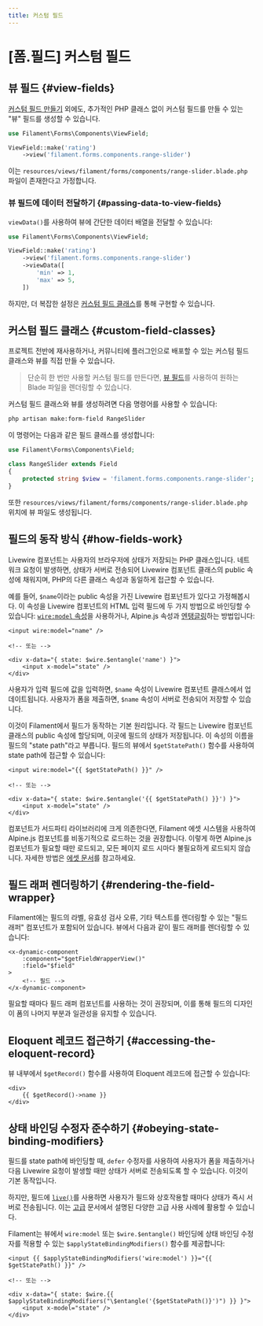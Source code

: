 ```yaml
---
title: 커스텀 필드
---
```

# [폼.필드] 커스텀 필드

<LaracastsBanner
    title="커스텀 폼 필드 만들기"
    description="Laracasts의 Build Advanced Components for Filament 시리즈를 시청하세요 - 컴포넌트 제작 방법을 배우고, 내부 도구들을 모두 익힐 수 있습니다."
    url="https://laracasts.com/series/build-advanced-components-for-filament/episodes/6"
    series="building-advanced-components"
/>

## 뷰 필드 {#view-fields}

[커스텀 필드 만들기](#custom-field-classes) 외에도, 추가적인 PHP 클래스 없이 커스텀 필드를 만들 수 있는 "뷰" 필드를 생성할 수 있습니다.

```php
use Filament\Forms\Components\ViewField;

ViewField::make('rating')
    ->view('filament.forms.components.range-slider')
```

이는 `resources/views/filament/forms/components/range-slider.blade.php` 파일이 존재한다고 가정합니다.

### 뷰 필드에 데이터 전달하기 {#passing-data-to-view-fields}

`viewData()`를 사용하여 뷰에 간단한 데이터 배열을 전달할 수 있습니다:

```php
use Filament\Forms\Components\ViewField;

ViewField::make('rating')
    ->view('filament.forms.components.range-slider')
    ->viewData([
        'min' => 1,
        'max' => 5,
    ])
```

하지만, 더 복잡한 설정은 [커스텀 필드 클래스](#custom-field-classes)를 통해 구현할 수 있습니다.

## 커스텀 필드 클래스 {#custom-field-classes}

프로젝트 전반에 재사용하거나, 커뮤니티에 플러그인으로 배포할 수 있는 커스텀 필드 클래스와 뷰를 직접 만들 수 있습니다.

> 단순히 한 번만 사용할 커스텀 필드를 만든다면, [뷰 필드](#view)를 사용하여 원하는 Blade 파일을 렌더링할 수 있습니다.

커스텀 필드 클래스와 뷰를 생성하려면 다음 명령어를 사용할 수 있습니다:

```bash
php artisan make:form-field RangeSlider
```

이 명령어는 다음과 같은 필드 클래스를 생성합니다:

```php
use Filament\Forms\Components\Field;

class RangeSlider extends Field
{
    protected string $view = 'filament.forms.components.range-slider';
}
```

또한 `resources/views/filament/forms/components/range-slider.blade.php` 위치에 뷰 파일도 생성됩니다.

## 필드의 동작 방식 {#how-fields-work}

Livewire 컴포넌트는 사용자의 브라우저에 상태가 저장되는 PHP 클래스입니다. 네트워크 요청이 발생하면, 상태가 서버로 전송되어 Livewire 컴포넌트 클래스의 public 속성에 채워지며, PHP의 다른 클래스 속성과 동일하게 접근할 수 있습니다.

예를 들어, `$name`이라는 public 속성을 가진 Livewire 컴포넌트가 있다고 가정해봅시다. 이 속성을 Livewire 컴포넌트의 HTML 입력 필드에 두 가지 방법으로 바인딩할 수 있습니다: [`wire:model` 속성](/livewire/3.x/properties#data-binding)을 사용하거나, Alpine.js 속성과 [엔탱글링](/livewire/3.x/javascript#the-wire-object)하는 방법입니다:

```blade
<input wire:model="name" />

<!-- 또는 -->

<div x-data="{ state: $wire.$entangle('name') }">
    <input x-model="state" />
</div>
```

사용자가 입력 필드에 값을 입력하면, `$name` 속성이 Livewire 컴포넌트 클래스에서 업데이트됩니다. 사용자가 폼을 제출하면, `$name` 속성이 서버로 전송되어 저장할 수 있습니다.

이것이 Filament에서 필드가 동작하는 기본 원리입니다. 각 필드는 Livewire 컴포넌트 클래스의 public 속성에 할당되며, 이곳에 필드의 상태가 저장됩니다. 이 속성의 이름을 필드의 "state path"라고 부릅니다. 필드의 뷰에서 `$getStatePath()` 함수를 사용하여 state path에 접근할 수 있습니다:

```blade
<input wire:model="{{ $getStatePath() }}" />

<!-- 또는 -->

<div x-data="{ state: $wire.$entangle('{{ $getStatePath() }}') }">
    <input x-model="state" />
</div>
```

컴포넌트가 서드파티 라이브러리에 크게 의존한다면, Filament 에셋 시스템을 사용하여 Alpine.js 컴포넌트를 비동기적으로 로드하는 것을 권장합니다. 이렇게 하면 Alpine.js 컴포넌트가 필요할 때만 로드되고, 모든 페이지 로드 시마다 불필요하게 로드되지 않습니다. 자세한 방법은 [에셋 문서](../../support/assets#asynchronous-alpinejs-components)를 참고하세요.

## 필드 래퍼 렌더링하기 {#rendering-the-field-wrapper}

Filament에는 필드의 라벨, 유효성 검사 오류, 기타 텍스트를 렌더링할 수 있는 "필드 래퍼" 컴포넌트가 포함되어 있습니다. 뷰에서 다음과 같이 필드 래퍼를 렌더링할 수 있습니다:

```blade
<x-dynamic-component
    :component="$getFieldWrapperView()"
    :field="$field"
>
    <!-- 필드 -->
</x-dynamic-component>
```

필요할 때마다 필드 래퍼 컴포넌트를 사용하는 것이 권장되며, 이를 통해 필드의 디자인이 폼의 나머지 부분과 일관성을 유지할 수 있습니다.

## Eloquent 레코드 접근하기 {#accessing-the-eloquent-record}

뷰 내부에서 `$getRecord()` 함수를 사용하여 Eloquent 레코드에 접근할 수 있습니다:

```blade
<div>
    {{ $getRecord()->name }}
</div>
```

## 상태 바인딩 수정자 준수하기 {#obeying-state-binding-modifiers}

필드를 state path에 바인딩할 때, `defer` 수정자를 사용하여 사용자가 폼을 제출하거나 다음 Livewire 요청이 발생할 때만 상태가 서버로 전송되도록 할 수 있습니다. 이것이 기본 동작입니다.

하지만, 필드에 [`live()`](../advanced#the-basics-of-reactivity)를 사용하면 사용자가 필드와 상호작용할 때마다 상태가 즉시 서버로 전송됩니다. 이는 [고급](../advanced) 문서에서 설명된 다양한 고급 사용 사례에 활용할 수 있습니다.

Filament는 뷰에서 `wire:model` 또는 `$wire.$entangle()` 바인딩에 상태 바인딩 수정자를 적용할 수 있는 `$applyStateBindingModifiers()` 함수를 제공합니다:

```blade
<input {{ $applyStateBindingModifiers('wire:model') }}="{{ $getStatePath() }}" />

<!-- 또는 -->

<div x-data="{ state: $wire.{{ $applyStateBindingModifiers("\$entangle('{$getStatePath()}')") }} }">
    <input x-model="state" />
</div>
```
